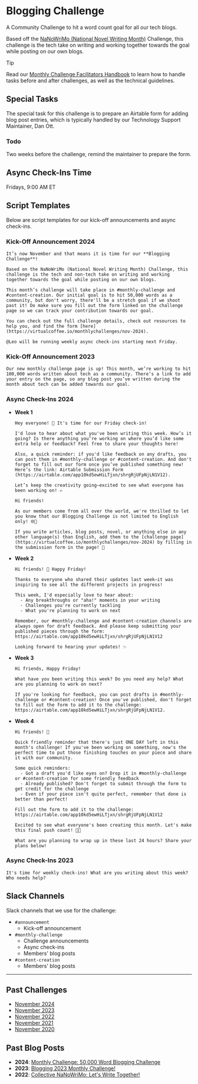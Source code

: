 # Blogging Challenge

A Community Challenge to hit a word count goal for all our tech blogs.

Based off the [NaNoWriMo (National Novel Writing Month)](https://nanowrimo.org/) Challenge, this challenge is the tech take on writing and working together towards the goal while posting on our own blogs.

> [!TIP]
> Read our [Monthly Challenge Facilitators Handbook](../facilitators-docs/README.md) to learn how to handle tasks before and after challenges, as well as the technical guidelines.

## Special Tasks

The special task for this challenge is to prepare an Airtable form for adding blog post entries, which is typically handled by our Technology Support Maintainer, Dan Ott.

### Todo

Two weeks before the challenge, remind the maintainer to prepare the form.

## Async Check-Ins Time

Fridays, 9:00 AM ET

## Script Templates

Below are script templates for our kick-off announcements and async check-ins.

### Kick-Off Announcement 2024

```text
It’s now November and that means it is time for our **Blogging Challenge**!

Based on the NaNoWriMo (National Novel Writing Month) Challenge, this challenge is the tech and non-tech take on writing and working together towards the goal while posting on our own blogs.

This month’s challenge will take place in #monthly-challenge and #content-creation. Our initial goal is to hit 50,000 words as a community, but don't worry, there'll be a stretch goal if we shoot past it! Do make sure you fill out the form linked on the challenge page so we can track your contribution towards our goal.

You can check out the full challenge details, check out resources to help you, and find the form [here](https://virtualcoffee.io/monthlychallenges/nov-2024).

@Leo will be running weekly async check-ins starting next Friday.
```

### Kick-Off Announcement 2023

```text
Our new monthly challenge page is up! This month, we’re working to hit 100,000 words written about tech as a community. There’s a link to add your entry on the page, so any blog post you’ve written during the month about tech can be added towards our goal.
```

### Async Check-Ins 2024

- **Week 1**

  ```text
  Hey everyone! 👋 It's time for our Friday check-in!

  I'd love to hear about what you've been writing this week. How’s it going? Is there anything you’re working on where you’d like some extra help or feedback? Feel free to share your thoughts here!

  Also, a quick reminder: if you'd like feedback on any drafts, you can post them in #monthly-challenge or #content-creation. And don't forget to fill out our form once you’ve published something new! Here’s the link: Airtable Submission Form (https://airtable.com/app10kd5ewHiLTjxn/shrgRjUFpNjLN1V12).

  Let’s keep the creativity going—excited to see what everyone has been working on! ✍️
  ```

  ```text
  Hi friends!

  As our members come from all over the world, we're thrilled to let you know that our Blogging Challenge is not limited to English only! 🌐🎉

  If you write articles, blog posts, novel, or anything else in any other language(s) than English, add them to the [challenge page](https://virtualcoffee.io/monthlychallenges/nov-2024) by filling in the submission form in the page! 🙌
  ```

- **Week 2**

  ```text
  Hi friends! 👋 Happy Friday!

  Thanks to everyone who shared their updates last week—it was inspiring to see all the different projects in progress!

  This week, I'd especially love to hear about:
    - Any breakthroughs or "aha!" moments in your writing
    - Challenges you're currently tackling
    - What you're planning to work on next

  Remember, our #monthly-challenge and #content-creation channels are always open for draft feedback. And please keep submitting your published pieces through the form: https://airtable.com/app10kd5ewHiLTjxn/shrgRjUFpNjLN1V12

  Looking forward to hearing your updates! ✨
  ```

- **Week 3**

  ```text
  Hi friends, Happy Friday!

  What have you been writing this week? Do you need any help? What are you planning to work on next?

  If you're looking for feedback, you can post drafts in #monthly-challenge or #content-creation! Once you've published, don't forget to fill out the form to add it to the challenge: https://airtable.com/app10kd5ewHiLTjxn/shrgRjUFpNjLN1V12.
  ```

- **Week 4**

  ```text
  Hi friends! 👋

  Quick friendly reminder that there's just ONE DAY left in this month's challenge! If you've been working on something, now's the perfect time to put those finishing touches on your piece and share it with our community.

  Some quick reminders:
    - Got a draft you'd like eyes on? Drop it in #monthly-challenge or #content-creation for some friendly feedback
    - Already published? Don't forget to submit through the form to get credit for the challenge
    - Even if your piece isn't quite perfect, remember that done is better than perfect!

  Fill out the form to add it to the challenge: https://airtable.com/app10kd5ewHiLTjxn/shrgRjUFpNjLN1V12

  Excited to see what everyone's been creating this month. Let's make this final push count! 💪✨

  What are you planning to wrap up in these last 24 hours? Share your plans below!
  ```

### Async Check-Ins 2023

```text
It's time for weekly check-ins! What are you writing about this week? Who needs help?
```

## Slack Channels

Slack channels that we use for the challenge:

- `#announcement`
  - Kick-off announcement
- `#monthly-challenge`
  - Challenge announcements
  - Async check-ins
  - Members' blog posts
- `#content-creation`
  - Members' blog posts

---

## Past Challenges

- [November 2024](https://virtualcoffee.io/monthlychallenges/nov-2024)
- [November 2023](https://virtualcoffee.io/monthlychallenges/nov-2023)
- [November 2022](https://virtualcoffee.io/monthlychallenges/nov-2022)
- [November 2021](https://virtualcoffee.io/monthlychallenges/nov-2021)
- [November 2020](https://virtualcoffee.io/monthlychallenges/nov-2020)

## Past Blog Posts

- **2024**: [Monthly Challenge: 50,000 Word Blogging Challenge](https://dev.to/virtualcoffee/monthly-challenge-blogging-challenge-35o4)
- **2023**: [Blogging 2023 Monthly Challenge!](https://dev.to/virtualcoffee/blogging-2023-monthly-challenge-3kng)
- **2022**: [Collective NaNoWriMo: Let's Write Together!](https://dev.to/virtualcoffee/collective-nanowrimo-lets-write-together-350)
